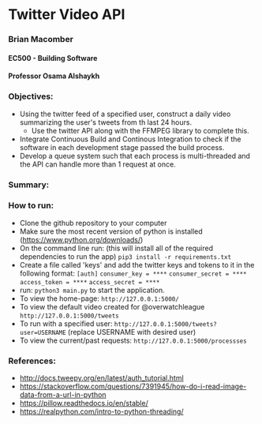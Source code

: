 # Twitter Video API

### Brian Macomber
#### EC500 - Building Software
#### Professor Osama Alshaykh

### Objectives:
- Using the twitter feed of a specified user, construct a daily video summarizing the user's tweets from th last 24 hours.
    - Use the twitter API along with the FFMPEG library to complete this.
- Integrate Continuous Build and Continous Integration to check if the software in each development stage passed the build process. 
- Develop a queue system such that each process is multi-threaded and the API can handle more than 1 request at once.

### Summary:

### How to run:
- Clone the github repository to your computer
- Make sure the most recent version of python is installed (https://www.python.org/downloads/)
- On the command line run: (this will install all of the required dependencies to run the app)
    `pip3 install -r requirements.txt`
- Create a file called 'keys' and add the twitter keys and tokens to it in the following format:
    `[auth]`
    `consumer_key = ****`
    `consumer_secret = ****`
    `access_token = ****`
    `access_secret = ****`
- run: `python3 main.py` to start the application.
- To view the home-page: `http://127.0.0.1:5000/`
- To view the default video created for @overwatchleague `http://127.0.0.1:5000/tweets`
- To run with a specified user: `http://127.0.0.1:5000/tweets?user=USERNAME` (replace USERNAME with desired user)
- To view the current/past requests: `http://127.0.0.1:5000/processses`


### References:
- http://docs.tweepy.org/en/latest/auth_tutorial.html
- https://stackoverflow.com/questions/7391945/how-do-i-read-image-data-from-a-url-in-python
- https://pillow.readthedocs.io/en/stable/
- https://realpython.com/intro-to-python-threading/
